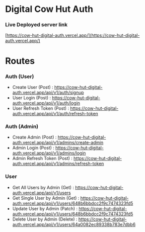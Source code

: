 # Digital Cow Hut Auth

### Live Deployed server link

[https://cow-hut-digital-auth.vercel.app/](https://cow-hut-digital-auth.vercel.app/)

# Routes

### Auth (User)

- Create User (Post) : https://cow-hut-digital-auth.vercel.app/api/v1/auth/signup
- User Login (Post) : https://cow-hut-digital-auth.vercel.app/api/v1/auth/login
- User Refresh Token (Post) : https://cow-hut-digital-auth.vercel.app/api/v1/auth/refresh-token

### Auth (Admin)

- Create Admin (Post) : https://cow-hut-digital-auth.vercel.app/api/v1/admins/create-admin
- Admin Login (Post) : https://cow-hut-digital-auth.vercel.app/api/v1/admins/login
- Admin Refresh Token (Post) : https://cow-hut-digital-auth.vercel.app/api/v1/admins/refresh-token

### User

- Get All Users by Admin (Get) : https://cow-hut-digital-auth.vercel.app/api/v1/users
- Get Single User by Admin (Get) : https://cow-hut-digital-auth.vercel.app/api/v1/users/648b6bbdcc2f9c7474323fd5
- Update User by Admin (Patch) : https://cow-hut-digital-auth.vercel.app/api/v1/users/648b6bbdcc2f9c7474323fd5
- Delete User by Admin (Delete) : https://cow-hut-digital-auth.vercel.app/api/v1/users/64a0082ec89338b783e7dbb6
